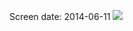 Screen date: 2014-06-11
<img src="https://raw2.github.com/exigow/deferred-renderer-cinder/master/screens/screen_deferred_2014-06-11_preview.png" />
